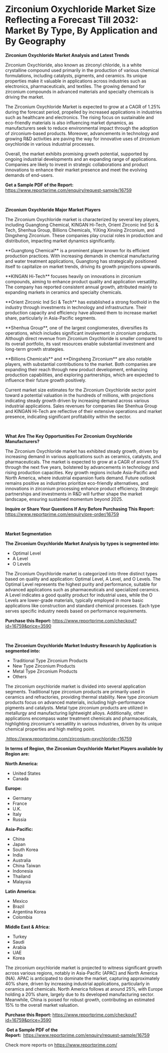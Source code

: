 <p><h1>Zirconium Oxychloride Market Size Reflecting a Forecast Till 2032: Market By Type, By Application and By Geography</h1></p><p><strong>Zirconium Oxychloride Market Analysis and Latest Trends</strong></p>
<p><p>Zirconium Oxychloride, also known as zirconyl chloride, is a white crystalline compound used primarily in the production of various chemical formulations, including catalysts, pigments, and ceramics. Its unique properties make it valuable in applications across industries such as electronics, pharmaceuticals, and textiles. The growing demand for zirconium compounds in advanced materials and specialty chemicals is driving the market.</p><p>The Zirconium Oxychloride Market is expected to grow at a CAGR of 1.25% during the forecast period, propelled by increased applications in industries such as healthcare and electronics. The rising focus on sustainable and eco-friendly materials is also influencing market dynamics, as manufacturers seek to reduce environmental impact through the adoption of zirconium-based products. Moreover, advancements in technology and growing R&D activities are paving the way for innovative uses of zirconium oxychloride in various industrial processes.</p><p>Overall, the market exhibits promising growth potential, supported by ongoing industrial developments and an expanding range of applications. Companies are likely to invest in strategic collaborations and product innovations to enhance their market presence and meet the evolving demands of end-users.</p></p>
<p><strong>Get a Sample PDF of the Report:&nbsp;</strong> <a href="https://www.reportprime.com/enquiry/request-sample/16759?utm_campaign=2284&utm_medium=2&utm_source=Github&utm_content=ia&utm_term=24032025&utm_id=zirconium-oxychloride">https://www.reportprime.com/enquiry/request-sample/16759</a></p>
<p>&nbsp;</p>
<p><strong>Zirconium Oxychloride Major Market Players</strong></p>
<p><p>The Zirconium Oxychloride market is characterized by several key players, including Guangtong Chemical, KINGAN Hi-Tech, Orient Zirconic Ind Sci & Tech, Shenhua Group, Billions Chemicals, YiXing Xinxing Zirconium, and Dingsheng Zirconium. These companies play crucial roles in production and distribution, impacting market dynamics significantly.</p><p>**Guangtong Chemical** is a prominent player known for its efficient production practices. With increasing demands in chemical manufacturing and water treatment applications, Guangtong has strategically positioned itself to capitalize on market trends, driving its growth projections upwards.</p><p>**KINGAN Hi-Tech** focuses heavily on innovations in zirconium compounds, aiming to enhance product quality and application versatility. The company has reported consistent annual growth, attributed mainly to expanding markets in ceramics and specialty chemicals. </p><p>**Orient Zirconic Ind Sci & Tech** has established a strong foothold in the industry through investments in technology and infrastructure. Their production capacity and efficiency have allowed them to increase market share, particularly in Asia-Pacific segments. </p><p>**Shenhua Group**, one of the largest conglomerates, diversifies its operations, which includes significant involvement in zirconium products. Although direct revenue from Zirconium Oxychloride is smaller compared to its overall portfolio, its vast resources enable substantial investment and long-term growth strategies.</p><p>**Billions Chemicals** and **Dingsheng Zirconium** are also notable players, with substantial contributions to the market. Both companies are expanding their reach through new product development, enhancing production capabilities, and exploring partnerships, which are expected to influence their future growth positively.</p><p>Current market size estimates for the Zirconium Oxychloride sector point toward a potential valuation in the hundreds of millions, with projections indicating steady growth driven by increasing demand across various industrial applications. Sales revenues for companies like Shenhua Group and KINGAN Hi-Tech are reflective of their extensive operations and market presence, indicating significant profitability within the sector.</p></p>
<p>&nbsp;</p>
<p><strong>What Are The Key Opportunities For Zirconium Oxychloride Manufacturers?</strong></p>
<p><p>The Zirconium Oxychloride market has exhibited steady growth, driven by increasing demand in various applications such as ceramics, catalysts, and pharmaceuticals. The market is expected to grow at a CAGR of around 5% through the next five years, bolstered by advancements in technology and rising production capacities. Key growth regions include Asia-Pacific and North America, where industrial expansion fuels demand. Future outlook remains positive as industries prioritize eco-friendly alternatives, and innovations in zirconium processing enhance product efficiency. Strategic partnerships and investments in R&D will further shape the market landscape, ensuring sustained momentum beyond 2025.</p></p>
<p><strong>Inquire or Share Your Questions If Any Before Purchasing This Report:</strong> <a href="https://www.reportprime.com/enquiry/pre-order/16759?utm_campaign=2284&utm_medium=2&utm_source=Github&utm_content=ia&utm_term=24032025&utm_id=zirconium-oxychloride">https://www.reportprime.com/enquiry/pre-order/16759</a></p>
<p>&nbsp;</p>
<p><strong>Market Segmentation</strong></p>
<p><strong>The Zirconium Oxychloride Market Analysis by types is segmented into:</strong></p>
<p><ul><li>Optimal Level</li><li>A Level</li><li>O Levels</li></ul></p>
<p><p>The Zirconium Oxychloride market is categorized into three distinct types based on quality and application: Optimal Level, A Level, and O Levels. The Optimal Level represents the highest purity and performance, suitable for advanced applications such as pharmaceuticals and specialized ceramics. A Level indicates a good quality product for industrial uses, while the O Levels are lower-grade materials, typically employed in more basic applications like construction and standard chemical processes. Each type serves specific industry needs based on performance requirements.</p></p>
<p><strong>Purchase this Report:&nbsp;</strong><a href="https://www.reportprime.com/checkout?id=16759&price=3590&utm_campaign=2284&utm_medium=2&utm_source=Github&utm_content=ia&utm_term=24032025&utm_id=zirconium-oxychloride">https://www.reportprime.com/checkout?id=16759&price=3590</a></p>
<p>&nbsp;</p>
<p><strong>The Zirconium Oxychloride Market Industry Research by Application is segmented into:</strong></p>
<p><ul><li>Traditional Type Zirconium Products</li><li>New Type Zirconium Products</li><li>Metal Type Zirconium Products</li><li>Others</li></ul></p>
<p><p>The zirconium oxychloride market is divided into several application segments. Traditional type zirconium products are primarily used in ceramics and refractories, providing thermal stability. New type zirconium products focus on advanced materials, including high-performance pigments and catalysts. Metal type zirconium products are utilized in metallurgy and manufacturing lightweight alloys. Additionally, other applications encompass water treatment chemicals and pharmaceuticals, highlighting zirconium's versatility in various industries, driven by its unique chemical properties and high melting point.</p></p>
<p><a href="https://www.reportprime.com/zirconium-oxychloride-r16759?utm_campaign=2284&utm_medium=2&utm_source=Github&utm_content=ia&utm_term=24032025&utm_id=zirconium-oxychloride">&nbsp;https://www.reportprime.com/zirconium-oxychloride-r16759</a></p>
<p><strong>In terms of Region, the Zirconium Oxychloride Market Players available by Region are:</strong></p>
<p>
    <p> <strong> North America: </strong>
        <ul>
            <li>United States</li>
            <li>Canada</li>
        </ul>
        </p> 
    <p> <strong> Europe: </strong>
        <ul>
            <li>Germany</li>
            <li>France</li>
            <li>U.K.</li>
            <li>Italy</li>
            <li>Russia</li>
        </ul>
        </p> 
    <p> <strong> Asia-Pacific: </strong>
        <ul>
            <li>China</li>
            <li>Japan</li>
            <li>South Korea</li>
            <li>India</li>
            <li>Australia</li>
            <li>China Taiwan</li>
            <li>Indonesia</li>
            <li>Thailand</li>
            <li>Malaysia</li>
        </ul>
        </p> 
    <p> <strong> Latin America: </strong>
        <ul>
            <li>Mexico</li>
            <li>Brazil</li>
            <li>Argentina Korea</li>
            <li>Colombia</li>
        </ul>
        </p> 
    <p> <strong> Middle East & Africa: </strong>
        <ul>
            <li>Turkey</li>
            <li>Saudi</li>
            <li>Arabia</li>
            <li>UAE</li>
            <li>Korea</li>
        </ul>
    </p>
    </p>
<p><p>The zirconium oxychloride market is projected to witness significant growth across various regions, notably in Asia-Pacific (APAC) and North America (NA). APAC is anticipated to dominate the market, capturing approximately 40% share, driven by increasing industrial applications, particularly in ceramics and chemicals. North America follows at around 25%, with Europe holding a 20% share, largely due to its developed manufacturing sector. Meanwhile, China is poised for robust growth, contributing an estimated 15% to the overall market valuation.</p></p>
<p><strong>Purchase this Report: </strong><a href="https://www.reportprime.com/checkout?id=16759&price=3590&utm_campaign=2284&utm_medium=2&utm_source=Github&utm_content=ia&utm_term=24032025&utm_id=zirconium-oxychloride">https://www.reportprime.com/checkout?id=16759&price=3590</a></p>
<p>&nbsp;<strong>Get a Sample PDF of the Report:&nbsp;&nbsp;</strong><a href="https://www.reportprime.com/enquiry/request-sample/16759?utm_campaign=2284&utm_medium=2&utm_source=Github&utm_content=ia&utm_term=24032025&utm_id=zirconium-oxychloride">https://www.reportprime.com/enquiry/request-sample/16759</a></p>
<p><strong></strong></p>
<p>Check more reports on <a href="https://www.reportprime.com/?utm_campaign=2284&utm_medium=2&utm_source=Github&utm_content=ia&utm_term=24032025&utm_id=zirconium-oxychloride">https://www.reportprime.com/</a></p>
